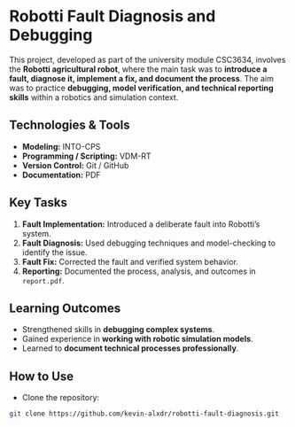 # Robotti Fault Diagnosis and Debugging  
This project, developed as part of the university module CSC3634, involves the **Robotti agricultural robot**, where the main task was to **introduce a fault, diagnose it, implement a fix, and document the process**. The aim was to practice **debugging, model verification, and technical reporting skills** within a robotics and simulation context.

## Technologies & Tools
- **Modeling:** INTO-CPS  
- **Programming / Scripting:** VDM-RT  
- **Version Control:** Git / GitHub  
- **Documentation:** PDF

## Key Tasks
1. **Fault Implementation:** Introduced a deliberate fault into Robotti’s system.  
2. **Fault Diagnosis:** Used debugging techniques and model-checking to identify the issue.  
3. **Fault Fix:** Corrected the fault and verified system behavior.  
4. **Reporting:** Documented the process, analysis, and outcomes in `report.pdf`.

## Learning Outcomes
- Strengthened skills in **debugging complex systems**.  
- Gained experience in **working with robotic simulation models**.  
- Learned to **document technical processes professionally**.  

## How to Use
- Clone the repository:

```bash
git clone https://github.com/kevin-alxdr/robotti-fault-diagnosis.git
